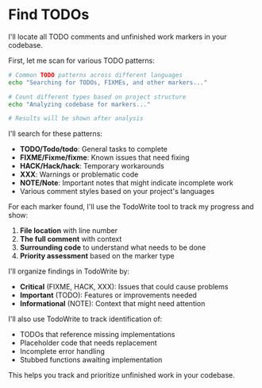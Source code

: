 # Find TODOs

I'll locate all TODO comments and unfinished work markers in your codebase.

First, let me scan for various TODO patterns:

```bash
# Common TODO patterns across different languages
echo "Searching for TODOs, FIXMEs, and other markers..."

# Count different types based on project structure
echo "Analyzing codebase for markers..."

# Results will be shown after analysis
```

I'll search for these patterns:
- **TODO/Todo/todo**: General tasks to complete
- **FIXME/Fixme/fixme**: Known issues that need fixing
- **HACK/Hack/hack**: Temporary workarounds
- **XXX**: Warnings or problematic code
- **NOTE/Note**: Important notes that might indicate incomplete work
- Various comment styles based on your project's languages

For each marker found, I'll use the TodoWrite tool to track my progress and show:
1. **File location** with line number
2. **The full comment** with context
3. **Surrounding code** to understand what needs to be done
4. **Priority assessment** based on the marker type

I'll organize findings in TodoWrite by:
- **Critical** (FIXME, HACK, XXX): Issues that could cause problems
- **Important** (TODO): Features or improvements needed
- **Informational** (NOTE): Context that might need attention

I'll also use TodoWrite to track identification of:
- TODOs that reference missing implementations
- Placeholder code that needs replacement
- Incomplete error handling
- Stubbed functions awaiting implementation

This helps you track and prioritize unfinished work in your codebase.
